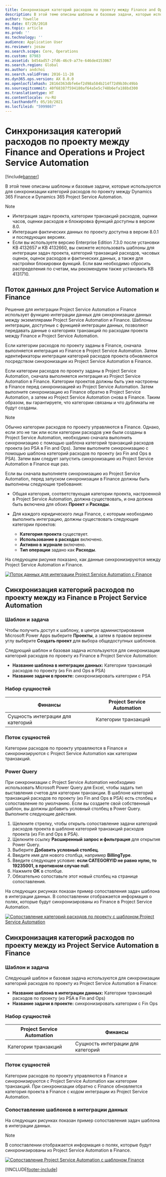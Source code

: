 ```yaml
---
title: Синхронизация категорий расходов по проекту между Finance and Operations и Project Service Automation
description: В этой теме описаны шаблоны и базовые задачи, которые используются для синхронизации категорий расходов по проекту между Microsoft Dynamics 365 Finance и Dynamics 365 Project Service Automation.
author: Yowelle
ms.date: 07/20/2018
ms.topic: article
ms.prod: ''
ms.technology: ''
audience: Application User
ms.reviewer: josaw
ms.search.scope: Core, Operations
ms.custom: 87983
ms.assetid: b454ad57-2fd6-46c9-a77e-646de4153067
ms.search.region: Global
ms.author: andchoi
ms.search.validFrom: 2016-11-28
ms.dyn365.ops.version: AX 8.0.0
ms.openlocfilehash: 2816d363dbfe6ef2d98a584b214f72d9b30c49bb
ms.sourcegitcommit: 40f68387f594180af64a5e5c748b6efa188bd300
ms.translationtype: HT
ms.contentlocale: ru-RU
ms.lasthandoff: 05/10/2021
ms.locfileid: "5999867"
---
```

# <a name="synchronize-project-expense-categories-between-finance-and-operations-and-project-service-automation"></a>Синхронизация категорий расходов по проекту между Finance and Operations и Project Service Automation

[!include[banner](../includes/banner.md)]

В этой теме описаны шаблоны и базовые задачи, которые используются для синхронизации категорий расходов по проекту между Dynamics 365 Finance и Dynamics 365 Project Service Automation.

> [!NOTE]
> - Интеграция задач проекта, категории транзакций расходов, оценки часов, оценки расходов и блокировка функций доступны в версии 8.0.
> - Интеграция фактических данных по проекту доступна в версии 8.0.1 и последующих версиях.
> - Если вы используете версию Enterprise Edition 7.3.0 после установки KB 4132657 и KB 4132660, вы сможете использовать шаблоны для интеграции задач проекта, категорий транзакций расходов, часовых оценок, оценок расходов и фактических данных, а также для настройки блокировки функций. Если вам необходимо сбросить распределения по счетам, мы рекомендуем также установить KB 4131710.

## <a name="data-flow-for-project-service-automation-and-finance"></a>Поток данных для Project Service Automation и Finance

Решение для интеграции Project Service Automation и Finance использует функцию интеграции данных для синхронизации данных между экземплярами Project Service Automation и Finance. Шаблоны интеграции, доступные с функцией интеграции данных, позволяют передавать данные о категориях транзакций по расходам проекта между Finance и Project Service Automation.

Если категории расходов по проекту заданы в Finance, сначала выполняется интеграция из Finance в Project Service Automation. Затем идентификаторы интеграции категорий расходов проекта обновляются посредством синхронизации из Project Service Automation в Finance.

Если категории расходов по проекту заданы в Project Service Automation, сначала выполняется интеграция из Project Service Automation в Finance. Категории проектов должны быть уже настроены в Finance перед синхронизацией из Project Service Automation. Затем выполните синхронизацию из Finance обратно в Project Service Automation, а затем из Project Service Automation снова в Finance. Таким образом, вы гарантируете, что категории связаны и что дубликаты не будут созданы.

> [!NOTE]
> Обычно категории расходов по проекту управляются в Finance. Однако, если это не так или если категории расходов уже были созданы в Project Service Automation, необходимо сначала выполнить синхронизацию с помощью шаблона категорий транзакций расходов проекта (из PSA в Fin and Ops). Затем выполните синхронизацию с помощью шаблона категорий расходов по проекту (из Fin and Ops в PSA). Затем вам следует запустить синхронизацию из Project Service Automation в Finance еще раз.
>
> Если вы сначала выполняете синхронизацию из Project Service Automation, перед запуском синхронизации в Finance должны быть выполнены следующие требования:
>
> - Общая категория, соответствующая категории проекта, настроенной в Project Service Automation, должна существовать, и она должна быть включена для обоих **Проект** и **Расходы**.
> - Для каждого юридического лица Finance, с которым необходимо выполнить интеграцию, должны существовать следующие категории проектов:
>
>     - **Категория проекта** существует. 
>     - **Использование в расходах** включено.
>     - **Активно в журнале** включено.
>     - **Тип операции** задано как **Расходы**.

На следующем рисунке показано, как данные синхронизируются между Project Service Automation и Finance.

[![Поток данных для интеграции Project Service Automation с Finance](./media/ProjectExpenseCategoriesFlow.png)](./media/ProjectExpenseCategoriesFlow.png)

## <a name="project-expense-category-synchronization-from-finance-to-project-service-automation"></a>Синхронизация категорий расходов по проекту между из Finance в Project Service Automation

### <a name="template-and-task"></a>Шаблон и задача

Чтобы получить доступ к шаблону, в центре администрирования Microsoft Power Apps выберите **Проекты**, а затем в правом верхнем углу выберите **Создать проект** для выбора общедоступных шаблонов.

Следующий шаблон и базовая задача используются для синхронизации категорий расходов по проекту из Finance в Project Service Automation:

- **Название шаблона в интеграции данных:** Категории транзакций расходов по проекту (из Fin and Ops в PSA)
- **Название задачи в проекте:** синхронизировать категории с PSA

### <a name="entity-set"></a>Набор сущностей

| Финансы                           | Project Service Automation |
|-----------------------------------|----------------------------|
| Сущность интеграции для категорий | Категории транзакций     |

### <a name="entity-flow"></a>Поток сущностей

Категории расходов по проекту управляются в Finance и синхронизируются с Project Service Automation как категории транзакций.

### <a name="power-query"></a>Power Query

При синхронизации с Project Service Automation необходимо использовать Microsoft Power Query для Excel, чтобы задать тип выставления счетов для категории транзакции. В шаблоне категорий транзакций расходов по проекту (из Fin and Ops в PSA) есть столбец и сопоставление по умолчанию. Если вы создаете свой собственный шаблон, вы должны добавить условный столбец в Power Query. Выполните следующие действия.

1. Щелкните стрелку, чтобы открыть сопоставление задачи категорий расходов проекта в шаблоне категорий транзакций расходов проекта (из Fin and Ops в PSA).
2. Щелкните ссылку **Расширенный запрос и фильтрация** для открытия Power Query.
2. Выберите **Добавить условный столбец**.
3. Введите имя для нового столбца, например **BillingType**.
4. Введите следующее условие: **если CATEGORYID не равно нулю, то 19235001, в противном случае null**.
5. Нажмите **ОК** в столбце.
6. Обязательно сопоставьте этот новый столбец на странице сопоставления.

На следующих рисунках показан пример сопоставления задач шаблона в интеграции данных. В сопоставлении отображается информация о полях, которые будут синхронизированы из Finance в Project Service Automation.

[![Сопоставление категорий расходов по проекту с шаблоном Project Service Automation](./media/ProjectExpenseCategoriesToPSAMapping.jpg)](./media/ProjectExpenseCategoriesToPSAMapping.jpg)

## <a name="project-expense-category-synchronization-from-project-service-automation-to-finance"></a>Синхронизация категорий расходов по проекту между из Project Service Automation в Finance

### <a name="template-and-task"></a>Шаблон и задача

Следующий шаблон и базовая задача используются для синхронизации категорий расходов по проекту из Project Service Automation в Finance:

- **Название шаблона в интеграции данных:** Категории транзакций расходов по проекту (из PSA в Fin and Ops)
- **Название задачи в проекте:** синхронизировать категории с Fin Ops

### <a name="entity-set"></a>Набор сущностей

| Project Service Automation | Финансы                           |
|----------------------------|-----------------------------------|
| Категории транзакций     | Сущность интеграции для категорий |

### <a name="entity-flow"></a>Поток сущностей

Категории расходов по проекту управляются в Finance и синхронизируются с Project Service Automation как категории транзакций. При синхронизации обратно с Finance обновляется категория проекта в Finance с кодом интеграции из Project Service Automation.

### <a name="template-mapping-in-data-integration"></a>Сопоставление шаблонов в интеграции данных

На следующих рисунках показан пример сопоставления задач шаблона в интеграции данных.

> [!NOTE]
> В сопоставлении отображается информация о полях, которые будут синхронизированы из Project Service Automation в Finance.

[![Сопоставление Project Service Automation с шаблоном Finance](./media/ProjectExpenseCategoriesToFinOpsMapping.jpg)](./media/ProjectExpenseCategoriesToFinOpsMapping.jpg)


[!INCLUDE[footer-include](../includes/footer-banner.md)]